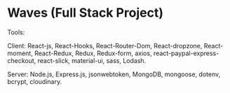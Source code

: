# Waves (Full Stack Project)
Tools:

Client: React-js, React-Hooks, React-Router-Dom, React-dropzone, React-moment, React-Redux, Redux, Redux-form, axios, react-paypal-express-checkout, react-slick, material-ui, sass, Lodash.

Server: Node.js, Express.js, jsonwebtoken, MongoDB, mongoose, dotenv, bcrypt, cloudinary.


